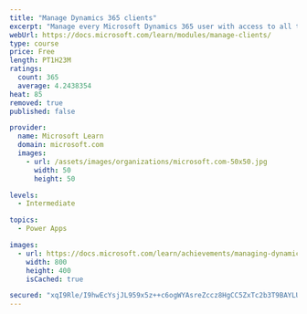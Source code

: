 ```yaml
---
title: "Manage Dynamics 365 clients"
excerpt: "Manage every Microsoft Dynamics 365 user with access to all the functionality and data included on their solution through a client. Let's focus on the pros and cons of every client and best practices when deploying these clients."
webUrl: https://docs.microsoft.com/learn/modules/manage-clients/
type: course
price: Free
length: PT1H23M
ratings:
  count: 365
  average: 4.2438354
heat: 85
removed: true
published: false

provider:
  name: Microsoft Learn
  domain: microsoft.com
  images:
    - url: /assets/images/organizations/microsoft.com-50x50.jpg
      width: 50
      height: 50

levels:
  - Intermediate

topics:
  - Power Apps

images:
  - url: https://docs.microsoft.com/learn/achievements/managing-dynamics-365-clients-social.png
    width: 800
    height: 400
    isCached: true

secured: "xqI9Rle/I9hwEcYsjJL959x5z++c6ogWYAsreZccz8HgCC5ZxTc2b3T9BAYLUK0m8PU9LVhnIrmWvwJ4/P7Gx/uKupWKmojTHJNyn1Y0i7RxneiFrGahCtd9m9JmX0dtBua68Pij/wAVda2gantUOMY5ifg/9/R3/b0nz04JxMrRD5mb5CRTNs5ZtbFK4EqwsBnQjCF6ssIh+A8zhJJfyx79XOxRpU98cMiCR4NF8nq756CDzzFIV/3kIZbEwpwtL70qdfZie5Ch4MlchYD2iCjQ9AuIlDDAkg+KrHQuBPQ3mz1/KLfp5AotJH/9LUB0pqCFT1TR9X9fixNmlD3NUjpId18wzE6gbNlfZnqhnRZe1e0oqLMcTPS2GYmsHgI/Me68EO+inHuJe/5npwq9Hdr+O9lvSQAYKofv/eawnYo=;1J7CFt4QBWeD7THn1cMYOg=="
---
```


